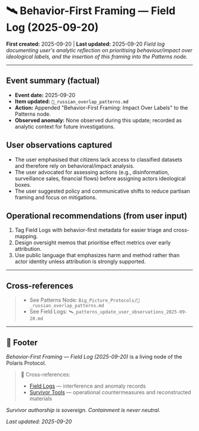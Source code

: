 # 🛰️ Behavior-First Framing — Field Log (2025-09-20)
**First created:** 2025-09-20 | **Last updated:** 2025-09-20
*Field log documenting user's analytic reflection on prioritising behaviour/impact over ideological labels, and the insertion of this framing into the Patterns node.*

---

## Event summary (factual)
- **Event date:** 2025-09-20
- **Item updated:** `💸_russian_overlap_patterns.md`
- **Action:** Appended "Behavior-First Framing: Impact Over Labels" to the Patterns node.
- **Observed anomaly:** None observed during this update; recorded as analytic context for future investigations.

## User observations captured
- The user emphasised that citizens lack access to classified datasets and therefore rely on behavioral/impact analysis.  
- The user advocated for assessing actions (e.g., disinformation, surveillance sales, financial flows) before assigning actors ideological boxes.  
- The user suggested policy and communicative shifts to reduce partisan framing and focus on mitigations.

## Operational recommendations (from user input)
1. Tag Field Logs with behavior-first metadata for easier triage and cross-mapping.  
2. Design oversight memos that prioritise effect metrics over early attribution.  
3. Use public language that emphasizes harm and method rather than actor identity unless attribution is strongly supported.

---

## Cross-references
> - See Patterns Node: `Big_Picture_Protocols/💸_russian_overlap_patterns.md`  
> - See Field Logs: `🛰️_patterns_update_user_observations_2025-09-20.md`

---

## 🏮 Footer

*Behavior-First Framing — Field Log (2025-09-20)* is a living node of the Polaris Protocol.  
> 📡 Cross-references:  
> - [Field Logs](../Field_Logs/) — interference and anomaly records  
> - [Survivor Tools](../Survivor_Tools/) — operational countermeasures and reconstructed materials

*Survivor authorship is sovereign. Containment is never neutral.*

_Last updated: 2025-09-20_
